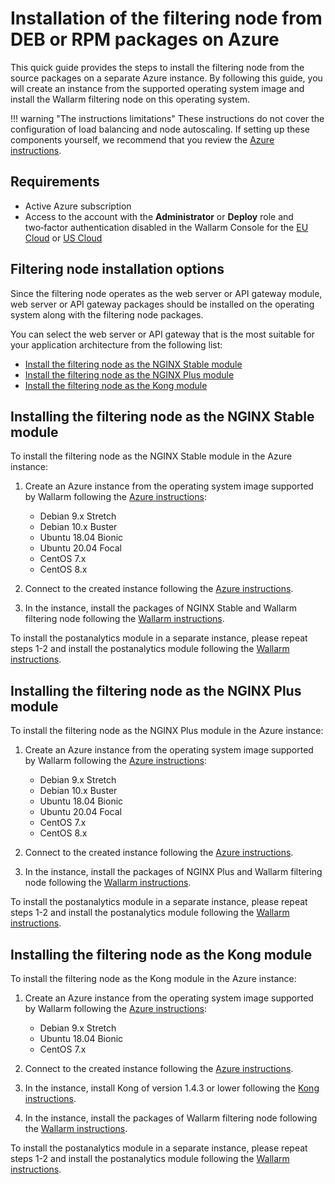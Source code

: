 # Installation of the filtering node from DEB or RPM packages on Azure

This quick guide provides the steps to install the filtering node from the source packages on a separate Azure instance. By following this guide, you will create an instance from the supported operating system image and install the Wallarm filtering node on this operating system.

!!! warning "The instructions limitations"
    These instructions do not cover the configuration of load balancing and node autoscaling. If setting up these components yourself, we recommend that you review the [Azure instructions](https://docs.microsoft.com/en-us/azure/virtual-machines/linux/tutorial-load-balancer).

## Requirements

* Active Azure subscription
* Access to the account with the **Administrator** or **Deploy** role and two‑factor authentication disabled in the Wallarm Console for the [EU Cloud](https://my.wallarm.com/) or [US Cloud](https://us1.my.wallarm.com/)

## Filtering node installation options

Since the filtering node operates as the web server or API gateway module, web server or API gateway packages should be installed on the operating system along with the filtering node packages.

You can select the web server or API gateway that is the most suitable for your application architecture from the following list:

* [Install the filtering node as the NGINX Stable module](#installing-the-filtering-node-as-the-nginx-stable-module)
* [Install the filtering node as the NGINX Plus module](#installing-the-filtering-node-as-the-nginx-plus-module)
* [Install the filtering node as the Kong module](#installing-the-filtering-node-as-the-kong-module)

## Installing the filtering node as the NGINX Stable module

To install the filtering node as the NGINX Stable module in the Azure instance:

1. Create an Azure instance from the operating system image supported by Wallarm following the [Azure instructions](https://docs.microsoft.com/en-us/azure/virtual-machines/linux/quick-create-portal):

    * Debian 9.x Stretch
    * Debian 10.x Buster
    * Ubuntu 18.04 Bionic
    * Ubuntu 20.04 Focal
    * CentOS 7.x
    * CentOS 8.x
2. Connect to the created instance following the [Azure instructions](https://docs.microsoft.com/en-us/azure/bastion/bastion-connect-vm-ssh).
3. In the instance, install the packages of NGINX Stable and Wallarm filtering node following the [Wallarm instructions](../../../waf-installation/nginx/dynamic-module.md).

To install the postanalytics module in a separate instance, please repeat steps 1-2 and install the postanalytics module following the [Wallarm instructions](../../../admin-en/installation-postanalytics-en.md).

## Installing the filtering node as the NGINX Plus module

To install the filtering node as the NGINX Plus module in the Azure instance:

1. Create an Azure instance from the operating system image supported by Wallarm following the [Azure instructions](https://docs.microsoft.com/en-us/azure/virtual-machines/linux/quick-create-portal):

    * Debian 9.x Stretch
    * Debian 10.x Buster
    * Ubuntu 18.04 Bionic
    * Ubuntu 20.04 Focal
    * CentOS 7.x
    * CentOS 8.x
2. Connect to the created instance following the [Azure instructions](https://docs.microsoft.com/en-us/azure/bastion/bastion-connect-vm-ssh).
3. In the instance, install the packages of NGINX Plus and Wallarm filtering node following the [Wallarm instructions](../../../waf-installation/nginx/dynamic-module.md).

To install the postanalytics module in a separate instance, please repeat steps 1-2 and install the postanalytics module following the [Wallarm instructions](../../../admin-en/installation-postanalytics-en.md).

## Installing the filtering node as the Kong module

To install the filtering node as the Kong module in the Azure instance:

1. Create an Azure instance from the operating system image supported by Wallarm following the [Azure instructions](https://docs.microsoft.com/en-us/azure/virtual-machines/linux/quick-create-portal):

    * Debian 9.x Stretch
    * Ubuntu 18.04 Bionic
    * CentOS 7.x
2. Connect to the created instance following the [Azure instructions](https://docs.microsoft.com/en-us/azure/bastion/bastion-connect-vm-ssh).
3. In the instance, install Kong of version 1.4.3 or lower following the [Kong instructions](https://konghq.com/get-started/#install).
4. In the instance, install the packages of Wallarm filtering node following the [Wallarm instructions](../../../admin-en/installation-kong-en.md).

To install the postanalytics module in a separate instance, please repeat steps 1-2 and install the postanalytics module following the [Wallarm instructions](../../../admin-en/installation-postanalytics-en.md).
